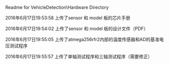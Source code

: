 Readme for VehicleDetection\Hardware Directory



2016年6月17日19:53:58                 上传了sensor 和 model 板的芯片手册        




2016年6月17日19:54:02                 上传了sensor 和 model 板的设计文件（PDF） 



2016年6月17日19:55:05                 上传了atmega256rfr2内部的温度传感器和AD的基准电压测试程序
  


2016年6月17日19:55:57                 上传了单轴测试程序和三轴测试程序（需要修正）  
